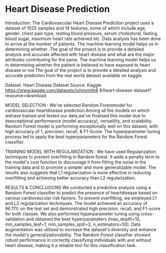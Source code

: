 # Heart Disease Prediction
Introduction:
The Cardiovascular Heart Disease Prediction project uses a dataset of 1025 samples and 14 features, some of which include age, gender, chest pain type, resting blood pressure, serum cholestoral, fasting blood sugar, maximum heart rate achieved etc .Data analysis has been done to arrive at the number of patients. The machine learning model helps us in determining whether .The goal of the project is to provide a detailed analysis and accurate affected with heart disease and what are the major attributes contributing for the same. The machine learning model helps us in determining whether the patient is believed to have exposed to heart disease or not.The goal of the project is to provide a detailed analysis and accurate prediction from the real world dataset available on kaggle.

Dataset:
Heart Disease Dataset
Source: Kaggle
https://www.kaggle.com/datasets/johnsmith8
8/heart-disease-dataset?resource=download

MODEL SELECTION :
We've selected Random Forestmodel for cardiovascular heartdisease prediction.Among all the models on which wehave trained and tested our data,we've finalised this model due to itsexceptional performance (model accuracy), versatility, and scalability.
Random Forest model is performing exceptionally well on this dataset, with high accuracy of 1, precision, recall, & F1-Score. The hyperparameter tuning process led to apply the best hyperparameters for the Random Forest classifier.

TRAINING MODEL WITH REGULARIZATION :
We have used Regularization techniques to prevent overfitting in Random forest. It adds a penalty term to the model's cost function to discourage it from fitting the noise in the training data and to promote a simpler and more generalizable model. The results also suggests that L1 regularization is more effective in reducing overfitting and achieving better accuracy than L2 regularization.

RESULTS & CONCLUSIONS
We conducted a predictive analysis using a Random Forest classifier to predict the presence of heartdisease based on various cardiovascular risk factors. To prevent overfitting, we employed L1 and L2 regularization techniques. The model achieved an accuracy of 96.11% on the test set and demonstrated high precision, recall, and F1-score for both classes.
We also performed hyperparameter tuning using cross-validation and obtained the best hyperparameters (max_depth=10, min_samples_leaf=1, min_samples_split=2, n_estimators=50).
Data augmentation was utilized to increase the dataset's diversity and enhance the model's generalizationability.
The Random Forest classifier showed robust performance in correctly classifying individuals with and without heart disease, making it a reliable tool for this classification task.
